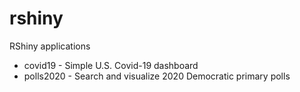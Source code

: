 # rshiny

RShiny applications

- covid19 - Simple U.S. Covid-19 dashboard
- polls2020 - Search and visualize 2020 Democratic primary polls
